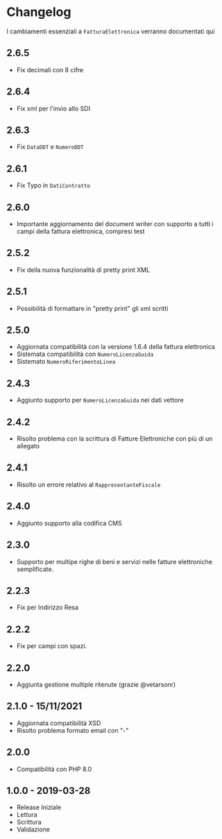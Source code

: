 # Changelog

I cambiamenti essenziali a `FatturaElettronica` verranno documentati qui

## 2.6.5
- Fix decimali con 8 cifre

## 2.6.4
- Fix xml per l'invio allo SDI

## 2.6.3
- Fix `DataDDT` e `NumeroDDT`

## 2.6.1
- Fix Typo in `DatiContratto`

## 2.6.0
- Importante aggiornamento del document writer con supporto a tutti i campi della fattura elettronica, compresi test

## 2.5.2
- Fix della nuova funzionalità di pretty print XML

## 2.5.1
- Possibilità di formattare in "pretty print" gli xml scritti

## 2.5.0
- Aggiornata compatibilità con la versione 1.6.4 della fattura elettronica
- Sistemata compatibilità con `NumeroLicenzaGuida`
- Sistemato `NumeroRiferimentoLinea`

## 2.4.3
- Aggiunto supporto per `NumeroLicenzaGuida` nei dati vettore

## 2.4.2
- Risolto problema con la scrittura di Fatture Elettroniche con più di un allegato

## 2.4.1
- Risolto un errore relativo al `RappresentanteFiscale`

## 2.4.0
- Aggiunto supporto alla codifica CMS

## 2.3.0
- Supporto per multipe righe di beni e servizi nelle fatture elettroniche semplificate.

## 2.2.3

- Fix per Indirizzo Resa

## 2.2.2

- Fix per campi con spazi.

## 2.2.0
- Aggiunta gestione multiple ritenute (grazie @vetarsonr)

## 2.1.0 - 15/11/2021
- Aggiornata compatibilità XSD
- Risolto problema formato email con "-"

## 2.0.0
- Compatibilità con PHP 8.0

## 1.0.0 - 2019-03-28

- Release Iniziale
- Lettura
- Scrittura
- Validazione
